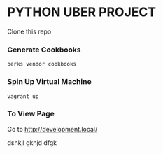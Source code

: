 # PYTHON UBER PROJECT

Clone this repo

### Generate Cookbooks

`berks vendor cookbooks`

### Spin Up Virtual Machine

`vagrant up`

### To View Page

Go to http://development.local/

dshkjl
gkhjd
dfgk
